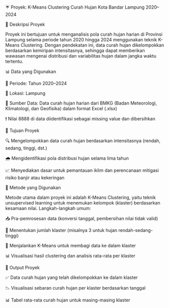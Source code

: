 ☔ Proyek: K-Means Clustering Curah Hujan Kota Bandar Lampung 2020–2024

📌 Deskripsi Proyek

Proyek ini bertujuan untuk menganalisis pola curah hujan harian di Provinsi Lampung selama periode tahun 2020 hingga 2024 menggunakan teknik K-Means Clustering. Dengan pendekatan ini, data curah hujan dikelompokkan berdasarkan kemiripan intensitasnya, sehingga dapat memberikan wawasan mengenai distribusi dan variabilitas hujan dalam jangka waktu tertentu.

📊 Data yang Digunakan
 
📅 Periode: Tahun 2020–2024

📍 Lokasi: Lampung

📄 Sumber Data: Data curah hujan harian dari BMKG (Badan Meteorologi, Klimatologi, dan Geofisika) dalam format Excel (.xlsx)

❗ Nilai 8888 di data diidentifikasi sebagai missing value dan dibersihkan

🎯 Tujuan Proyek

🔍 Mengelompokkan data curah hujan berdasarkan intensitasnya (rendah, sedang, tinggi, dst.)

🌧️ Mengidentifikasi pola distribusi hujan selama lima tahun

📈 Menyediakan dasar untuk pemantauan iklim dan perencanaan mitigasi risiko banjir atau kekeringan

🧠 Metode yang Digunakan

Metode utama dalam proyek ini adalah K-Means Clustering, yaitu teknik unsupervised learning untuk menemukan kelompok (klaster) berdasarkan kesamaan nilai.
Langkah-langkah umum:

📥 Pra-pemrosesan data (konversi tanggal, pembersihan nilai tidak valid)

🔢 Menentukan jumlah klaster (misalnya 3 untuk hujan rendah-sedang-tinggi)

🤖 Menjalankan K-Means untuk membagi data ke dalam klaster

📊 Visualisasi hasil clustering dan analisis rata-rata per klaster

📌 Output Proyek

✅ Data curah hujan yang telah dikelompokkan ke dalam klaster

📉 Visualisasi sebaran curah hujan per klaster berdasarkan tanggal

📊 Tabel rata-rata curah hujan untuk masing-masing klaster
